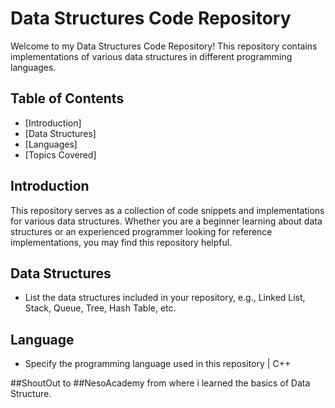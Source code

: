 # Data Structures Code Repository

Welcome to my Data Structures Code Repository! This repository contains implementations of various data structures in different programming languages.

## Table of Contents

- [Introduction]
- [Data Structures]
- [Languages]
- [Topics Covered]

## Introduction

This repository serves as a collection of code snippets and implementations for various data structures. Whether you are a beginner learning about data structures or an experienced programmer looking for reference implementations, you may find this repository helpful.

## Data Structures

- List the data structures included in your repository, e.g., Linked List, Stack, Queue, Tree, Hash Table, etc.

## Language

- Specify the programming language used in this repository | C++

##ShoutOut to ##NesoAcademy from where i learned the basics of Data Structure. 
